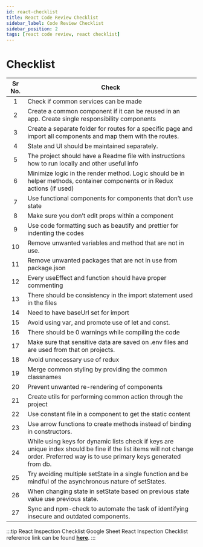 ```yaml
---
id: react-checklist
title: React Code Review Checklist
sidebar_label: Code Review Checklist
sidebar_position: 2
tags: [react code review, react checklist]
---
```


# Checklist

Sr No. | Check |
:-: | --- |
1 | Check if common services can be made
2 | Create a common component if it can be reused in an app. Create single responsibility components
3 | Create a separate folder for routes for a specific page and import all components and map them with the routes.
4 | State and UI should be maintained separately.
5 | The project should have a Readme file with instructions how to run locally and other useful info
6 | Minimize logic in the render method. Logic should be in helper methods, container components or in Redux actions (if used)
7 | Use functional components for components that don’t use state
8 | Make sure you don’t edit props within a component
9 | Use code formatting such as beautify and prettier for indenting the codes
10 | Remove unwanted variables and method that are not in use.
11 | Remove unwanted packages that are not in use from package.json
12 | Every useEffect  and function should have proper commenting
13 | There should be consistency in the import statement used in the files
14 | Need to have baseUrl set for import
15 | Avoid using var, and promote use of let and const.
16 | There should be 0 warnings while compiling the code
17 | Make sure that sensitive data are saved on .env files and are used from that on projects.
18 | Avoid unnecessary use of redux 
19 | Merge common styling by providing the common classnames
20 | Prevent unwanted re-rendering of components
21 | Create utils for performing common action through the project
22 | Use constant file in a component to get the static content
23 | Use arrow functions to create methods instead of binding in constructors.
24 | While using keys for dynamic lists check if keys are unique index should be fine if the list items will not change order. Preferred way is to use primary keys generated from db.
25 | Try avoiding multiple setState in a single function and be mindful of the asynchronous nature of setStates.
26 | When changing state in setState based on previous state value use previous state.
27 | Sync and npm-check to automate the task of identifying insecure and outdated components. 

:::tip React Inspection Checklist Google Sheet
React Inspection Checklist reference link can be found [**here**](https://docs.google.com/spreadsheets/d/1kbpSVE_ysY8Is5qvuWfCDTTTMp_Wtt5js7FBZzqGODk/edit#gid=1281122238).
:::